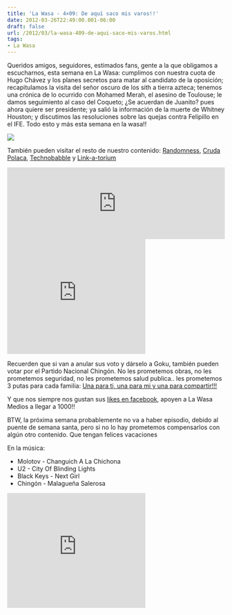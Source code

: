 ```yaml
---
title: 'La Wasa - 4×09: De aquí saco mis varos!!'
date: 2012-03-26T22:49:00.001-06:00
draft: false
url: /2012/03/la-wasa-409-de-aqui-saco-mis-varos.html
tags: 
- La Wasa
---
```


Queridos amigos, seguidores, estimados fans, gente a la que obligamos a escucharnos, esta semana en La Wasa: cumplimos con nuestra cuota de Hugo Chávez y los planes secretos para matar al candidato de la oposición; recapitulamos la visita del señor oscuro de los sith a tierra azteca; tenemos una crónica de lo ocurrido con Mohamed Merah, el asesino de Toulouse; le damos seguimiento al caso del Coqueto; ¿Se acuerdan de Juanito? pues ahora quiere ser presidente; ya salió la información de la muerte de Whitney Houston; y discutimos las resoluciones sobre las quejas contra Felipillo en el IFE. Todo esto y más esta semana en la wasa!!  
  

[![](https://lh3.ggpht.com/-YPekIWt7UmY/UKG4UmH-mTI/AAAAAAAACCY/_w73jSvl35I/s1600/4dntvuhh2yeo4npyb3igdet73odaolf%25247fvuufznqrqlsp07csc3gw2v9299xr2.jpeg)](http://1.bp.blogspot.com/-YPekIWt7UmY/UKG4UmH-mTI/AAAAAAAACCY/_w73jSvl35I/s1600/4dntvuhh2yeo4npyb3igdet73odaolf%25247fvuufznqrqlsp07csc3gw2v9299xr2.jpeg)

También pueden visitar el resto de nuestro contenido: [Randomness](http://www.la-wasa.com/search/label/Randomness), [Cruda Polaca](http://www.la-wasa.com/search/label/Cruda%20Polaca), [Technobabble](http://www.la-wasa.com/search/label/Technobabble) y [Link-a-torium](http://www.la-wasa.com/search/label/LinkATorium)

  
<iframe width="100%" height="166" scrolling="no" frameborder="no" src="http://w.soundcloud.com/player/?url=http%3A%2F%2Fapi.soundcloud.com%2Ftracks%2F85241045&amp;show_artwork=true"></iframe>  

 <object class="BLOGGER-youtube-video" classid="clsid:D27CDB6E-AE6D-11cf-96B8-444553540000" codebase="http://download.macromedia.com/pub/shockwave/cabs/flash/swflash.cab#version=6,0,40,0" height="266" width="320">
<param name="movie" value="http://www.youtube.com/v/bAkJQ6X0-wY&amp;fs=1&amp;source=uds"> 
<param name="bgcolor" value="#FFFFFF"> 
<embed width="320" height="266" src="http://www.youtube.com/v/bAkJQ6X0-wY&amp;fs=1&amp;source=uds" type="application/x-shockwave-flash">
</object> 

  
Recuerden que si van a anular sus voto y dárselo a Goku, también pueden votar por el Partido Nacional Chingón. No les prometemos obras, no les prometemos seguridad, no les prometemos salud publica.. les prometemos 3 putas para cada familia: [Una para ti, una para mi y una para compartir!!!](http://www.la-wasa.com/2011/06/la-wasa-3x02-una-para-ti.html)  

  

Y que nos siempre nos gustan sus [likes en facebook](https://www.facebook.com/lawasa.podcast), apoyen a La Wasa Medios a llegar a 1000!!  
  
BTW, la próxima semana probablemente no va a haber episodio, debido al puente de semana santa, pero si no lo hay prometemos compensarlos con algún otro contenido. Que tengan felices vacaciones  
  

En la música:

*   Molotov - Changuich A La Chichona
*   U2 - City Of Blinding Lights
*   Black Keys - Next Girl
*   Chingón - Malagueña Salerosa

 <object class="BLOGGER-youtube-video" classid="clsid:D27CDB6E-AE6D-11cf-96B8-444553540000" codebase="http://download.macromedia.com/pub/shockwave/cabs/flash/swflash.cab#version=6,0,40,0" data-thumbnail-src="http://3.gvt0.com/vi/x_PrT25o8Vs/0.jpg" height="266" width="320">
<param name="movie" value="http://www.youtube.com/v/x_PrT25o8Vs&amp;fs=1&amp;source=uds"> 
<param name="bgcolor" value="#FFFFFF"> 
<embed width="320" height="266" src="http://www.youtube.com/v/x_PrT25o8Vs&amp;fs=1&amp;source=uds" type="application/x-shockwave-flash">
</object>